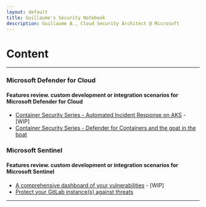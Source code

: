 ```yaml
---
layout: default
title: Guillaume's Security Notebook
description: Guillaume B., Cloud Security Architect @ Microsoft
---
```


# Content
___

### Microsoft Defender for Cloud
#### Features review. custom development or integration scenarios for Microsoft Defender for Cloud

- [Container Security Series - Automated Incident Response on AKS](DFIR-for-AKS.md) - [WIP]
- [Container Security Series - Defender for Containers and the goat in the boat](defender-containers.md)

### Microsoft Sentinel
#### Features review. custom development or integration scenarios for Microsoft Sentinel

- [A comprehensive dashboard of your vulnerabilities]() - [WIP]
- [Protect your GitLab instance(s) against threats](sentinel-gitlab.md)

___
